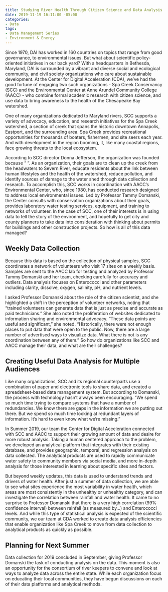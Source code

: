 ```yaml
---
title: Studying River Health Through Citizen Science and Data Analysis in Maryland
date: 2019-11-19 16:11:00 -05:00
categories:
- Data
tags:
- Data Management Series
- Environment & Energy
---
```


Since 1970, DAI has worked in 160 countries on topics that range from good governance, to environmental issues. But what about scientific policy-oriented initiatives in our back yard? With a headquarters in Bethesda, Maryland, DAI is surrounded by a vibrant and diverse social and ecological community, and civil society organizations who care about sustainable development. At the Center for Digital Acceleration (CDA), we’ve had the good fortune of engaging two such organizations - Spa Creek Conservancy (SCC) and the Environmental Center at Anne Arundel Community College (AACC) - who combine formal academic research with citizen science, and use data to bring awareness to the health of the Chesapeake Bay watershed. 

One of many organizations dedicated to Maryland rivers, SCC supports a variety of advocacy, education, and research initiatives for the Spa Creek watershed, a section of creek that spans the historic downtown Annapolis, Eastport, and the surrounding area. Spa Creek provides recreational opportunities for thousands of boaters, fishermen, and site seers each year. And with development in the region booming, it, like many coastal regions, face growing threats to the local ecosystem. 

According to SCC director Donna Jefferson, the organization was founded because “ “.  As an organization, their goals are to clean up the creek from the headwaters to Severn River, educate residents about the link between human lifestyles and the health of the watershed, reduce pollution, and identify sources of damage to the water shed through data collection and research. To accomplish this, SCC works in coordination with AACC’s Environmental Center, who, since 1980, has conducted research designed to address local environmental issues. Led by Professor Tammy Domanski, the Center consults with conservation organizations about their goals, provides laboratory water testing services, equipment, and training to networks of volunteer. In the case of SCC, one of their interests is in using data to tell the story of the environment, and hopefully to get city and county planners to take data into consideration with thinking about permits for buildings and other construction projects. So how is all of this data managed?
 
## Weekly Data Collection

Because this data is based on the collection of physical samples, SCC coordinates a network of volunteers who visit 17 sites on a weekly basis. Samples are sent to the AACC lab for testing and analyzed by Professor Tammy Domanski and her team, checking carefully for accuracy and outliers. Data analysis focuses on Enterococci and other parameters including clarity, dissolve, oxygen, salinity, pH, and nutrient levels. 
 
I asked Professor Domanski about the role of the citizen scientist, and she highlighted a shift in the perception of volunteer networks, noting that “trained volunteers can generate data that is just as precise and accurate as paid technicians.” She also noted the proliferation of websites dedicated to information sharing and environmental advocacy. “These data points are useful and significant,” she noted. “Historically, there were not enough places to put data that were open to the public. Now, there are a large number of advertised ways to visualize data. What there is not is any coordination between any of them.” So how do organizations like SCC and AACC manage their data, and what are their challenges?

## Creating Useful Data Analysis for Multiple Audiences

Like many organizations, SCC and its regional counterparts use a combination of paper and electronic tools to share data, and created a spreadsheet-based data management system. But according to Domanski, the process with technology hasn’t always been encouraging. “We spend so much time trying to compare systems that have a number of redundancies. We know there are gaps in the information we are putting out there. But we spend so much time looking at redundant layers of information. It’s hard to even know what we’re missing.” 

In Summer 2019, our team the Center for Digital Acceleration connected with SCC and AACC to support their growing amount of data and desire for more robust analysis. Taking a human centered approach to the problem, we developed an analytical platform that integrates with their existing database, and provides geographic, temporal, and regression analysis on data collected. The analytical products are used to rapidly communicate water safety to community members via social media, and more in-depth analysis for those interested in learning about specific sites and factors. 
 
But beyond weekly updates, this data is used to understand trends and drivers of water health. After just a summer of data collection, we are able to see what sites experience the most variability in water health, which areas are most consistently in the unhealthy or unhealthy category, and can investigate the correlation between rainfall and water health. It came to no surprise to Professor Domanski that there is a very high correlation (99% confidence interval) between rainfall (as measured by…) and Enterococci levels. And while this type of statistical analysis is expected of the scientific community, we our team at CDA worked to create data analysis efficiencies that enable organization like Spa Creek to move from data collection to analytical products as quickly as possible. 

## Planning for Next Summer

Data collection for 2019 concluded in September, giving Professor Domanski the task of conducting analysis on the data. This moment is also an opportunity for the consortium of river keepers to convene and look at ways to analyze data across the entire state. While each organization focus on educating their local communities, they have begun discussions on each of their data platforms and analytical methods. 



 
